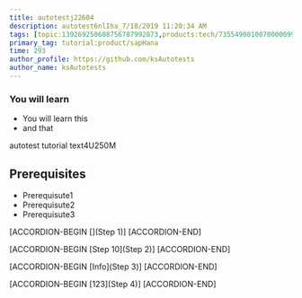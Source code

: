 ```yaml
---
title: autotestj22604
description: autotest6nlIha_7/18/2019 11:20:34 AM
tags: [topic:139269250608756787992873,products:tech/73554900100700000996,tutorial:experience/advanced]
primary_tag: tutorial:product/sapHana
time: 293
author_profile: https://github.com/ksAutotests
author_name: ksAutotests
---
```

### You will learn
- You will learn this
- and that

autotest tutorial text4U250M

## Prerequisites
- Prerequisute1
- Prerequisute2
- Prerequisute3

[ACCORDION-BEGIN [](Step 1)]
[ACCORDION-END]

[ACCORDION-BEGIN [Step 10](Step 2)]
[ACCORDION-END]

[ACCORDION-BEGIN [Info](Step 3)]
[ACCORDION-END]

[ACCORDION-BEGIN [123](Step 4)]
[ACCORDION-END]

